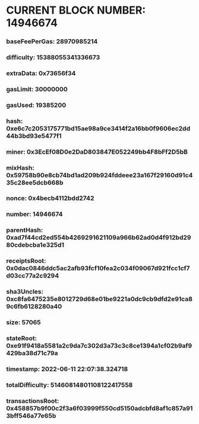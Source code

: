 # CURRENT BLOCK NUMBER: 14946674

### baseFeePerGas: 28970985214
### difficulty: 15388055341336673
### extraData: 0x73656f34
### gasLimit: 30000000
### gasUsed: 19385200
### hash: 0xe6c7c2053175771bd15ae98a9ce3414f2a16bb0f9606ec2dd44b3bd93e5477f1
### miner: 0x3EcEf08D0e2DaD803847E052249bb4F8bFf2D5bB
### mixHash: 0x59758b90e8cb74bd1ad209b924fddeee23a167f29160d91c435c28ee5dcb668b
### nonce: 0x4becb4112bdd2742
### number: 14946674
### parentHash: 0xad7f44cd2ed554b4269291621109a966b62ad0d4f912bd2980cdebcba1e325d1
### receiptsRoot: 0x0dac0846ddc5ac2afb93fcf10fea2c034f09067d921fcc1cf7d03cc77a2c9294
### sha3Uncles: 0xc8fa6475235e8012729d68e01be9221a0dc9cb9dfd2e91ca89c6fb6128280a40
### size: 57065
### stateRoot: 0xe91f9418a5581a2c9da7c302d3a73c3c8ce1394a1cf02b9af9429ba38d71c79a
### timestamp: 2022-06-11 22:07:38.324718
### totalDifficulty: 51460814801108122417558
### transactionsRoot: 0x458857b9f00c2f3a6f03999f550cd5150adcbfd8af1c857a913bff546a77e65b
